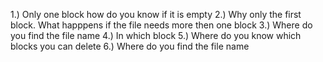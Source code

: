 1.) Only one block how do you know if it is empty
2.) Why only the first block. What happpens if the file needs more then one block
3.) Where do you find the file name
4.) In which block
5.) Where do you know which blocks you can delete
6.) Where do you find the file name
